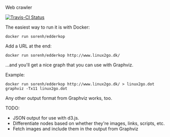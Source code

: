 Web crawler

[![Travis-CI Status](https://travis-ci.org/sorenh/edderkop.svg)](https://travis-ci.org/sorenh/edderkop)

The easiest way to run it is with Docker:

    docker run sorenh/edderkop

Add a URL at the end:

    docker run sorenh/edderkop http://www.linux2go.dk/

...and you'll get a nice graph that you can use with Graphviz.

Example:

    docker run sorenh/edderkop http://www.linux2go.dk/ > linux2go.dot
    graphviz -Tx11 linux2go.dot

Any other output format from Graphviz works, too.

TODO:

 *  JSON output for use with d3.js.
 *  Differentiate nodes based on whether they're images, links, scripts, etc.
 * Fetch images and include them in the output from Graphviz
